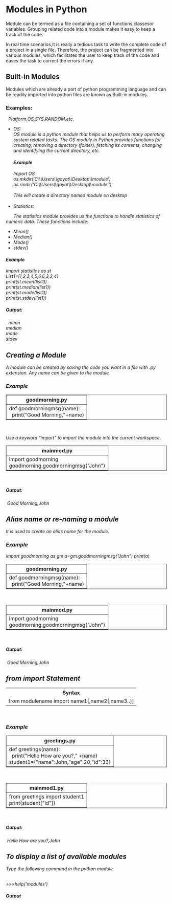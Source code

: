 <h1>Modules in Python</h1>
<p>Module can be termed as a file containing a set of functions,classesor variables. Grouping related code into a module
makes it easy to keep a track of the code. </p>
<p>In real time scenarios,It is really a tedious task to write the complete code of a project in a single file.
Therefore, the project can be fragmented into various modules, which facilitates the user to keep track of the code
and eases the task to correct the errors if any.</p>

<h2>Built-in Modules</h2>
<p> Modules which are already a part of python programming language and can be readily imported into python files are 
known as Built-in modules.</p>
<h3>Examples:</h3>&nbsp; <i> Platform,OS,SYS,RANDOM,etc.
<ul><li>OS:</li>OS module is a python module that helps us to perform many operating system related tasks. The OS module in Python provides functions
for creating, removing a directory (folder), fetching its contents, changing and identifying the current directory, etc.
<h4>Example</h4>
Import OS<br>
os.mkdir(‘C:\\Users\\gayat\\Desktop\\module’)<br>
os.rmdir(‘C:\\Users\\gayat\\Desktop\\module’’)<br><br>
<i>This will create a directory named module on desktop</i><br><br>

<li>Statistics:</li></ul>&nbsp;&nbsp;&nbsp;&nbsp;&nbsp;&nbsp;The statistics module provides us the functions to handle statistics of numeric data. These functions include:<br>
<ul><li>Mean()</li><li>Median()</li><li>Mode()</li><li>stdev()</li></ul>
<h4>Example</h4>

import statistics as st<br>
List1=[1,2,3,4,5,6,6,3,2,4]<br>
print(st.mean(list1))<br>
print(st.median(list1))<br>
print(st.mode(list1))<br>
print(st.stdev(list1))

<h5>Output:</h5>&nbsp mean<br>
                      median<br>
                      mode<br>
                      stdev

                      
                      


<h2>Creating a Module</h2>
<p>A module can be created by saving the code you want in a file with .py extension. Any name can be given to the module.</p>
<h3>Example</h3>
<table border="1"><tr><th>goodmorning.py</th></tr><tr><td>def goodmorningmsg(name):<br>
&nbsp;&nbsp;print("Good Morning,"+name)</td></tr></table><br>
<p>Use a keyword <i>"import"</i> to import the module into the current workspace.</p>
<table border="1"><tr><th>mainmod.py</th></tr><tr><td>import goodmorning<br>
goodmorning.goodmorningmsg("John")</td></tr></table><br>
<h5>Output:</h5>&nbsp;Good Morning,John<br>
<h2>Alias name or re-naming a module</h2>
<p>It is used to create an alias name for the module.</p>
<h3>Example</h3>
import goodmorning as gm
a=gm.goodmorningmsg("John")
print(a)<br>
<table border="1"><tr><th>goodmorning.py</th></tr><tr><td>def goodmorningmsg(name):<br>
&nbsp;&nbsp;print("Good Morning,"+name)</td></tr></table><br>
<table border="1"><tr><th>mainmod.py</th></tr><tr><td>import goodmorning<br>
goodmorning.goodmorningmsg("John")</td></tr></table><br>

<h5>Output:</h5>&nbsp;Good Morning,John<br>

<h2>from import Statement</h2>
<table><tr><th>Syntax</th></tr><tr><td>from modulename import name1[,name2[,name3..]]</td></tr></table><br>
<h3>Example</h3>
<table border="1"><tr><th>greetings.py</th></tr><tr><td>def greetings(name):<br>
&nbsp;&nbsp;print("Hello How are you?," +name)<br>student1={"name":John,"age":20,"id":33}</td></tr></table><br>
<table border="1"><tr><th>mainmod1.py</th></tr><tr><td>from greetings import student1 <br>
print(student["id"])</td></tr></table><br>
<h5>Output:</h5>&nbsp;Hello How are you?,John<br>
<h2>To display a list of available modules</h2>
<p>Type the following command in the python module.</p><br>
<i>>>>help('modules')</i>
<h5>Output</h5>




